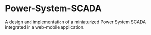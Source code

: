 Power-System-SCADA
==================

A design and implementation of a miniaturized Power System SCADA integrated in a web-mobile application.
